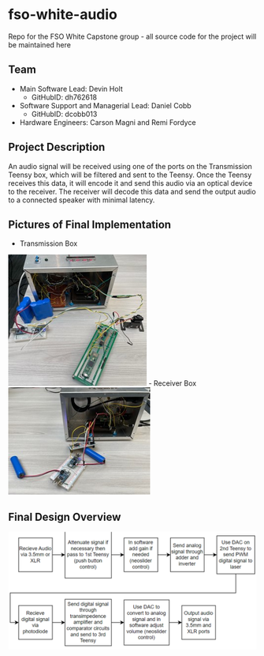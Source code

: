 # fso-white-audio
Repo for the FSO White Capstone group - all source code for the project will be maintained here

## Team
- Main Software Lead: Devin Holt
  - GitHubID: dh762618
- Software Support and Managerial Lead: Daniel Cobb
  - GitHubID: dcobb013
- Hardware Engineers: Carson Magni and Remi Fordyce

## Project Description
An audio signal will be received using one of the ports on the Transmission Teensy box, which will be filtered and sent to the Teensy.
Once the Teensy receives this data, it will encode it and send this audio via an optical device to the receiver.
The receiver will decode this data and send the output audio to a connected speaker with minimal latency.

## Pictures of Final Implementation
- Transmission Box
<img src="imagefiles\transmission.jpg" alt="Transmission Box" width="281">
- Receiver Box
<img src="imagefiles\receiving.jpg" alt="Receiver Box" width="288">

## Final Design Overview
<img src="imagefiles\finaldesignov.png" alt="Final Design Overview Flowchart" width="1519">